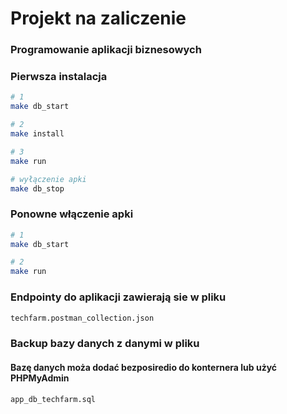 # Projekt na zaliczenie
### Programowanie aplikacji biznesowych

### Pierwsza instalacja

```bash
# 1
make db_start

# 2
make install

# 3
make run

# wyłączenie apki
make db_stop
```

### Ponowne włączenie apki

```bash
# 1
make db_start

# 2
make run
```

### Endpointy do aplikacji zawierają sie w pliku

```bash
techfarm.postman_collection.json
```

### Backup bazy danych z danymi w pliku
#### Bazę danych moża dodać bezposiredio do konternera lub użyć PHPMyAdmin

```bash
app_db_techfarm.sql
```
